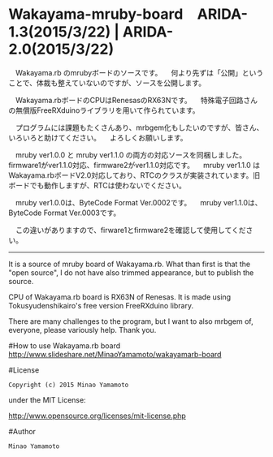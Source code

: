 # Wakayama-mruby-board　ARIDA-1.3(2015/3/22) | ARIDA-2.0(2015/3/22)

　Wakayama.rb のmrubyボードのソースです。
　何より先ずは「公開」ということで、体裁も整えていないのですが、ソースを公開します。

　Wakayama.rbボードのCPUはRenesasのRX63Nです。
　特殊電子回路さんの無償版FreeRXduinoライブラリを用いて作られています。

　プログラムには課題もたくさんあり、mrbgem化もしたいのですが、皆さん、いろいろと助けてください。
　よろしくお願いします。

　mruby ver1.0.0 と mruby ver1.1.0 の両方の対応ソースを同梱しました。firmware1がver1.1.0対応、firmware2がver1.1.0対応です。
　mruby ver1.1.0 はWakayama.rbボードV2.0対応しており、RTCのクラスが実装されています。旧ボードでも動作しますが、RTCは使わないでください。

　mruby ver1.0.0は、ByteCode Format Ver.0002です。
　mruby ver1.1.0は、ByteCode Format Ver.0003です。

　この違いがありますので、firware1とfirmware2を確認して使用してください。

------
  It is a source of mruby board of Wakayama.rb.
  What than first is that the "open source", I do not have also trimmed appearance, but to publish the source.

  CPU of Wakayama.rb board is RX63N of Renesas.
  It is made using Tokusyudenshikairo's free version FreeRXduino library.

  There are many challenges to the program, but I want to also mrbgem of, everyone, please variously help.
  Thank you.

#How to use Wakayama.rb board
http://www.slideshare.net/MinaoYamamoto/wakayamarb-board

#License

    Copyright (c) 2015 Minao Yamamoto

under the MIT License:

http://www.opensource.org/licenses/mit-license.php


#Author

    Minao Yamamoto
